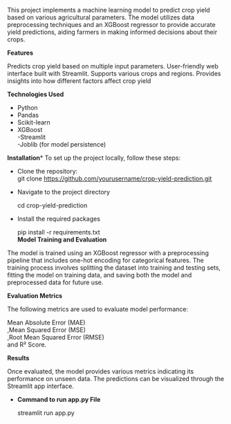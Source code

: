 This project implements a machine learning model to predict crop yield based on various agricultural parameters. 
The model utilizes data preprocessing techniques and an XGBoost regressor to provide accurate yield predictions, 
aiding farmers in making informed decisions about their crops.

**Features**

Predicts crop yield based on multiple input parameters.
User-friendly web interface built with Streamlit.
Supports various crops and regions.
Provides insights into how different factors affect crop yield

**Technologies Used**

- Python                                                                                                                                                                     
- Pandas                                                                                                                                                                     
- Scikit-learn                                                                                                                                                               
- XGBoost     																																																																																
-Streamlit																																																																																	
-Joblib (for model persistence)

**Installation***
To set up the project locally, follow these steps:

- Clone the repository:																																							
    git clone https://github.com/yourusername/crop-yield-prediction.git
  																
- Navigate to the project directory							

    cd crop-yield-prediction
  										
- Install the required packages

    pip install -r requirements.txt																																						
**Model Training and Evaluation**

The model is trained using an XGBoost regressor with a preprocessing pipeline that includes one-hot encoding for categorical features. The training process involves splitting the dataset into training and testing sets, fitting the model on training data, and saving both the model and preprocessed data for future use.

**Evaluation Metrics**

The following metrics are used to evaluate model performance:

Mean Absolute Error (MAE)																																																																									
,Mean Squared Error (MSE)																																																																									
,Root Mean Squared Error (RMSE)																																																																						
and R² Score.

**Results**

Once evaluated, the model provides various metrics indicating its performance on unseen data. The predictions can be visualized through the Streamlit app interface.
 

- **Command to run app.py File**

  streamlit run app.py

